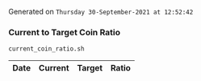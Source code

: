 Generated on `Thursday 30-September-2021 at 12:52:42`

### Current to Target Coin Ratio
`current_coin_ratio.sh`

Date|Current|Target|Ratio
---|---|---|---
